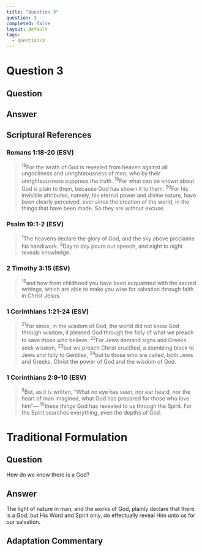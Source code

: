 ```yaml
---
title: "Question 3"
question: 3
completed: false
layout: default
tags:
  - question/3
---
```

# Question 3

## Question


## Answer


## Scriptural References
### Romans 1:18-20 (ESV)
> <sup>18</sup>For the wrath of God is revealed from heaven against all ungodliness and unrighteousness of men, who by their unrighteousness suppress the truth.
> <sup>19</sup>For what can be known about God is plain to them, because God has shown it to them.
> <sup>20</sup>For his invisible attributes, namely, his eternal power and divine nature, have been clearly perceived, ever since the creation of the world, in the things that have been made. So they are without excuse.

### Psalm 19:1-2 (ESV)
> <sup>1</sup>The heavens declare the glory of God, and the sky above proclaims his handiwork.
> <sup>2</sup>Day to day pours out speech, and night to night reveals knowledge.

### 2 Timothy 3:15 (ESV)
> <sup>15</sup>and how from childhood you have been acquainted with the sacred writings, which are able to make you wise for salvation through faith in Christ Jesus.

### 1 Corinthians 1:21-24 (ESV)
> <sup>21</sup>For since, in the wisdom of God, the world did not know God through wisdom, it pleased God through the folly of what we preach to save those who believe.
> <sup>22</sup>For Jews demand signs and Greeks seek wisdom,
> <sup>23</sup>but we preach Christ crucified, a stumbling block to Jews and folly to Gentiles,
> <sup>24</sup>but to those who are called, both Jews and Greeks, Christ the power of God and the wisdom of God.

### 1 Corinthians 2:9-10 (ESV)
> <sup>9</sup>But, as it is written, “What no eye has seen, nor ear heard, nor the heart of man imagined, what God has prepared for those who love him”—
> <sup>10</sup>these things God has revealed to us through the Spirit. For the Spirit searches everything, even the depths of God.

# Traditional Formulation
## Question
How do we know there is a God?

## Answer
The light of nature in man, and the works of God, plainly declare that there is a God; but His Word and Spirit only, do effectually reveal Him unto us for our salvation.

## Adaptation Commentary
